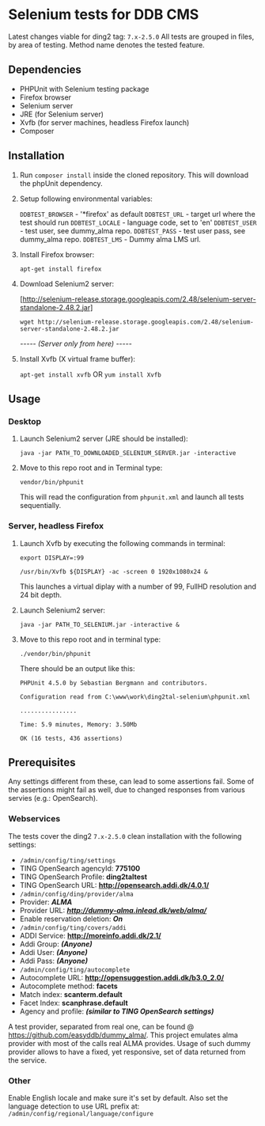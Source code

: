 Selenium tests for DDB CMS
==========================

Latest changes viable for ding2 tag: `7.x-2.5.0`
All tests are grouped in files, by area of testing.
Method name denotes the tested feature.

Dependencies
------------
* PHPUnit with Selenium testing package
* Firefox browser
* Selenium server
* JRE (for Selenium server)
* Xvfb (for server machines, headless Firefox launch)
* Composer

Installation
------------
1. Run `composer install` inside the cloned repository. This will download the phpUnit dependency.

2. Setup following environmental variables:

   `DDBTEST_BROWSER` - '*firefox' as default
   `DDBTEST_URL` - target url where the test should run
   `DDBTEST_LOCALE` - language code, set to 'en'
   `DDBTEST_USER` - test user, see dummy_alma repo.
   `DDBTEST_PASS` - test user pass, see dummy_alma repo.
   `DDBTEST_LMS` - Dummy alma LMS url.
   
3. Install Firefox browser:

   `apt-get install firefox`

4. Download Selenium2 server:

   [http://selenium-release.storage.googleapis.com/2.48/selenium-server-standalone-2.48.2.jar]
   
   `wget http://selenium-release.storage.googleapis.com/2.48/selenium-server-standalone-2.48.2.jar`
   
   _----- (Server only from here) -----_

5. Install Xvfb (X virtual frame buffer):

   `apt-get install xvfb`
   OR
   `yum install Xvfb`

Usage
-----
### Desktop
1. Launch Selenium2 server (JRE should be installed):

   `java -jar PATH_TO_DOWNLOADED_SELENIUM_SERVER.jar -interactive`
   
2. Move to this repo root and in Terminal type:

   `vendor/bin/phpunit`

   This will read the configuration from `phpunit.xml` and launch all tests sequentially.

### Server, headless Firefox
1. Launch Xvfb by executing the following commands in terminal:

   `export DISPLAY=:99`
   
   `/usr/bin/Xvfb ${DISPLAY} -ac -screen 0 1920x1080x24 &`
   
   This launches a virtual diplay with a number of 99, FullHD resolution and 24 bit depth.
   
2. Launch Selenium2 server:

   `java -jar PATH_TO_SELENIUM.jar -interactive &`

3. Move to this repo root and in terminal type:

   `./vendor/bin/phpunit`
   
   There should be an output like this:
   ```
   PHPUnit 4.5.0 by Sebastian Bergmann and contributors.
   
   Configuration read from C:\www\work\ding2tal-selenium\phpunit.xml
   
   ................
   
   Time: 5.9 minutes, Memory: 3.50Mb
   
   OK (16 tests, 436 assertions)
   ```

Prerequisites
-------------
Any settings different from these, can lead to some assertions fail.
Some of the assertions might fail as well, due to changed responses from various servies (e.g.: OpenSearch).

### Webservices
The tests cover the ding2 `7.x-2.5.0` clean installation with the following settings:
- `/admin/config/ting/settings`
- TING OpenSearch agencyId:   **775100**
- TING OpenSearch Profile:    **ding2taltest**
- TING OpenSearch URL:        **http://opensearch.addi.dk/4.0.1/**
- `/admin/config/ding/provider/alma`
- Provider:                   ***ALMA***
- Provider URL:               ***http://dummy-alma.inlead.dk/web/alma/***
- Enable reservation deletion: ***On***
- `/admin/config/ting/covers/addi`
- ADDI Service:               **http://moreinfo.addi.dk/2.1/**
- Addi Group:                 ***(Anyone)***
- Addi User:                  ***(Anyone)***
- Addi Pass:                  ***(Anyone)***
- `/admin/config/ting/autocomplete`
- Autocomplete URL:           **http://opensuggestion.addi.dk/b3.0_2.0/**
- Autocomplete method:        **facets**
- Match index:                **scanterm.default**
- Facet Index:                **scanphrase.default**
- Agency and profile:         ***(similar to TING OpenSearch settings)***

A test provider, separated from real one, can be found @ https://github.com/easyddb/dummy_alma/.
This project emulates alma provider with most of the calls real ALMA provides.
Usage of such dummy provider allows to have a fixed, yet responsive, set of data returned from the service.

### Other
Enable English locale and make sure it's set by default.
Also set the language detection to use URL prefix at: `/admin/config/regional/language/configure`
